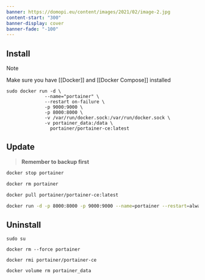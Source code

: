 ```yaml
---
banner: https://domopi.eu/content/images/2021/02/image-2.jpg
content-start: "300"
banner-display: cover
banner-fade: "-100"
---
```


## Install

> [!note]
> Make sure you have [[Docker]] and [[Docker Compose]] installed

```shell
sudo docker run -d \
              --name="portainer" \
              --restart on-failure \
              -p 9000:9000 \
              -p 8000:8000 \
              -v /var/run/docker.sock:/var/run/docker.sock \
              -v portainer_data:/data \
                portainer/portainer-ce:latest
```

## Update

> **Remember to backup first**

```bash
docker stop portainer
```

```bash
docker rm portainer
```

```bash
docker pull portainer/portainer-ce:latest
```

```bash
docker run -d -p 8000:8000 -p 9000:9000 --name=portainer --restart=always -v /var/run/docker.sock:/var/run/docker.sock -v portainer_data:/data portainer/portainer-ce:latest
```

## Uninstall

```shell
sudo su
```

```shell
docker rm --force portainer
```

```shell
docker rmi portainer/portainer-ce
```

```shell
docker volume rm portainer_data
```

